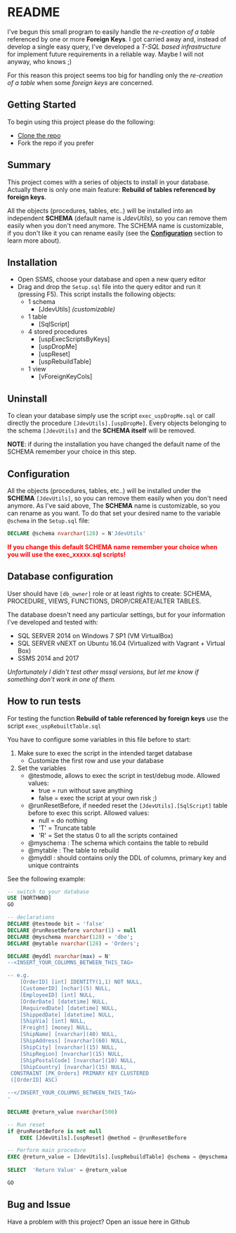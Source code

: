 # README #

I've begun this small program to easily handle the *re-creation of a table* referenced by one or more **Foreign Keys**. I got carried away and, instead of develop a single easy query, I've developed a *T-SQL based infrastructure* for implement future requirements in a reliable way. Maybe I will not anyway, who knows ;)

For this reason this project seems too big for handling only the *re-creation of a table* when some *foreign keys* are concerned.


## Getting Started ##

To begin using this project please do the following:
* [Clone the repo](https://github.com/jakodev/tsql-utilities.git)
* Fork the repo if you prefer


## Summary ##
This project comes with a series of objects to install in your database. Actually there is only one main feature: **Rebuild of tables referenced by foreign keys**.

All the objects (procedures, tables, etc..) will be installed into an independent **SCHEMA** (default name is _JdevUtils_), so you can remove them easily when you don't need anymore. The SCHEMA name is customizable, if you don't like it you can rename easily (see the [**Configuration**](#configuration) section to learn more about).


## Installation ##

+ Open SSMS, choose your database and open a new query editor
+ Drag and drop the `Setup.sql` file into the query editor and run it (pressing F5). This script installs the following objects:
	- 1 schema
		* [JdevUtils] *(customizable)*
    -   1 table
        * [SqlScript]
    -   4 stored procedures
        * [uspExecScriptsByKeys]
        * [uspDropMe]
        * [uspReset]
        * [uspRebuildTable]
    -   1 view
        * [vForeignKeyCols]

## Uninstall ##
To clean your database simply use the script `exec_uspDropMe.sql` or call directly the procedure `[JdevUtils].[uspDropMe]`. Every objects belonging to the schema `[JdevUtils]` and the **SCHEMA itself** will be removed.

**NOTE**: if during the installation you have changed the default name of the SCHEMA remember your choice in this step.

## Configuration ##
All the objects (procedures, tables, etc..) will be installed under the **SCHEMA** `[JdevUtils]`, so you can remove them easily when you don't need anymore. As I've said above, The **SCHEMA** name is customizable, so you can rename as you want. To do that set your desired name to the variable `@schema` in the `Setup.sql` file:
```sql 
DECLARE @schema nvarchar(128) = N'JdevUtils'
```
**<span style="color: red;">
If you change this default SCHEMA name remember your choice when you will use the  exec_xxxxx.sql scripts!
</span>**

## Database configuration ##
User should have `[db_owner]` role or at least rights to create: SCHEMA, PROCEDURE, VIEWS, FUNCTIONS, DROP/CREATE/ALTER TABLES.

The database doesn't need any particular settings, but for your information I've developed and tested with:
- SQL SERVER 2014 on Windows 7 SP1 (VM VirtualBox)
- SQL SERVER vNEXT on Ubuntu 16.04 (Virtualized with Vagrant + Virtual Box)
- SSMS 2014 and 2017

*Unfortunately I didn't test other mssql versions, but let me know if something don't work in one of them.*


## How to run tests ##

For testing the function __Rebuild of table referenced by foreign keys__ use the script `exec_uspRebuiltTable.sql`

You have to configure some variables in this file before to start:
1. Make sure to exec the script in the intended target database
	- Customize the first row and use your database
1. Set the variables 
	* @testmode, allows to exec the script in test/debug mode. Allowed values:
		- true = run without save anything
		- false = exec the script at your own risk ;)
	* @runResetBefore, if needed reset the `[JdevUtils].[SqlScript]` table before to exec this script. Allowed values: 
		- null = do nothing
		- 'T' = Truncate table
		- 'R' = Set the status 0 to all the scripts contained
	* @myschema : The schema which contains the table to rebuild
	* @mytable : The table to rebuild
	* @myddl : should contains only the DDL of columns, primary key and unique contraints


See the following example:
```sql 
-- switch to your database
USE [NORTHWND]
GO

-- declarations
DECLARE @testmode bit = 'false'				
DECLARE @runResetBefore varchar(1) = null	
DECLARE @myschema nvarchar(128) = 'dbo';
DECLARE @mytable nvarchar(128) = 'Orders';

DECLARE @myddl nvarchar(max) = N'			
--<INSERT_YOUR_COLUMNS_BETWEEN_THIS_TAG>

-- e.g. 
	[OrderID] [int] IDENTITY(1,1) NOT NULL,
	[CustomerID] [nchar](5) NULL,
	[EmployeeID] [int] NULL,
	[OrderDate] [datetime] NULL,
	[RequiredDate] [datetime] NULL,
	[ShippedDate] [datetime] NULL,
	[ShipVia] [int] NULL,
	[Freight] [money] NULL,
	[ShipName] [nvarchar](40) NULL,
	[ShipAddress] [nvarchar](60) NULL,
	[ShipCity] [nvarchar](15) NULL,
	[ShipRegion] [nvarchar](15) NULL,
	[ShipPostalCode] [nvarchar](10) NULL,
	[ShipCountry] [nvarchar](15) NULL,
 CONSTRAINT [PK_Orders] PRIMARY KEY CLUSTERED 
 ([OrderID] ASC)

--</INSERT_YOUR_COLUMNS_BETWEEN_THIS_TAG>
'

DECLARE	@return_value nvarchar(500)

-- Run reset
if @runResetBefore is not null
	EXEC [JdevUtils].[uspReset] @method = @runResetBefore

-- Perform main procedure
EXEC @return_value = [JdevUtils].[uspRebuildTable] @schema = @myschema, @table = @mytable, @debugMode = @testmode, @DDL = @myddl
		
SELECT	'Return Value' = @return_value

GO

```

## Bug and Issue ##

Have a problem with this project? Open an issue here in Github


